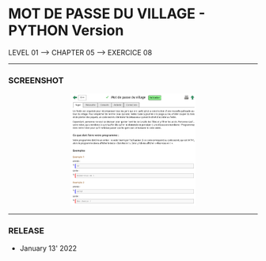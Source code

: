 # MOT DE PASSE DU VILLAGE - PYTHON Version
LEVEL 01 --> CHAPTER 05 --> EXERCICE 08

---
### **SCREENSHOT**

<div align="center">
    <img
        src="https://github.com/Ayckinn/PYTHON/blob/main/FRANCE-IOI/LEVEL_01/Chapter_05/08_mdp_village/todo.png"
        alt="DEMO"
        style="width:50%">
</div>

---
### **RELEASE**

- January 13' 2022